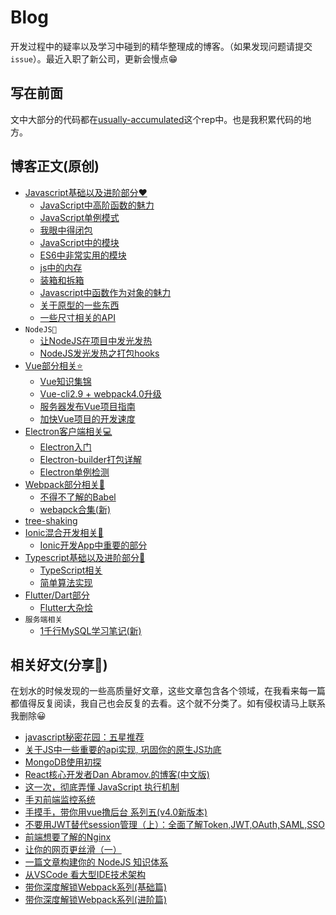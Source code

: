 # Blog
开发过程中的疑率以及学习中碰到的精华整理成的博客。（如果发现问题请提交```issue```）。最近入职了新公司，更新会慢点😁

## 写在前面
文中大部分的代码都在[usually-accumulated](https://github.com/QDMarkMan/usually-accumulated)这个rep中。也是我积累代码的地方。

## 博客正文(原创)
<link rel="stylesheet" href="https://at.alicdn.com/t/font_733231_nuk6orzgda.css">

- [Javascript基础以及进阶部分♥](https://github.com/QDMarkMan/CodeBlog/blob/master/TypeScript/READEME.md)
  - [JavaScript中高阶函数的魅力](https://github.com/QDMarkMan/CodeBlog/blob/master/Javascript/JavaScript%E4%B8%AD%E9%AB%98%E9%98%B6%E5%87%BD%E6%95%B0.md)
  - [JavaScript单例模式](https://github.com/QDMarkMan/CodeBlog/blob/master/Javascript/%E8%BF%99%E7%AF%87%E6%96%87%E7%AB%A0%E5%8F%AA%E8%AE%B2%E5%8D%95%E4%BE%8B%E6%A8%A1%E5%BC%8F.md)
  - [我眼中得闭包](https://github.com/QDMarkMan/CodeBlog/blob/master/Javascript/%E6%88%91%E7%9C%BC%E4%B8%AD%E7%9A%84%E9%97%AD%E5%8C%85.md)
  - [JavaScript中的模块](https://github.com/QDMarkMan/CodeBlog/blob/master/Javascript/JavaScript中的模块.md)
  - [ES6中非常实用的模块](https://github.com/QDMarkMan/CodeBlog/blob/master/Javascript/ES6%E4%B8%AD%E6%96%B0%E7%9A%84%E5%AE%9E%E7%94%A8API.md)
  - [js中的内存](https://github.com/QDMarkMan/CodeBlog/blob/master/Javascript/js%E4%B8%AD%E7%9A%84%E5%86%85%E5%AD%98.md)
  - [装箱和拆箱](https://github.com/QDMarkMan/CodeBlog/blob/master/Javascript/装箱和拆箱.md)
  - [Javascript中函数作为对象的魅力](https://github.com/QDMarkMan/CodeBlog/blob/master/Javascript/Javascript中函数作为对象的魅力.md)
  - [关于原型的一些东西](https://github.com/QDMarkMan/CodeBlog/blob/master/Javascript/关于原型的一些东西.md)
  - [一些尺寸相关的API](https://github.com/QDMarkMan/CodeBlog/blob/master/CSS/一些尺寸相关的API.md) 
- `NodeJS💪`
  - [让NodeJS在项目中发光发热](https://github.com/QDMarkMan/CodeBlog/blob/master/Node/%E8%AE%A9NodeJS%E5%9C%A8%E9%A1%B9%E7%9B%AE%E4%B8%AD%E5%8F%91%E5%85%89%E5%8F%91%E7%83%AD.md)
  - [NodeJS发光发热之打包hooks](https://github.com/QDMarkMan/CodeBlog/blob/master/Node/NodeJS%E5%8F%91%E5%85%89%E5%8F%91%E7%83%AD%E4%B9%8B%E6%89%93%E5%8C%85hooks.md)
- [Vue部分相关⭐](https://github.com/QDMarkMan/CodeBlog/blob/master/Vue/README.md)
  - [Vue知识集锦](https://github.com/QDMarkMan/CodeBlog/blob/master/Vue/Vue开发中问题集锦.md)
  - [Vue-cli2.9 + webpack4.0升级](https://github.com/QDMarkMan/CodeBlog/blob/master/Vue/Vue-cli2.9更新webpackV4.0.md)
  - [服务器发布Vue项目指南](https://github.com/QDMarkMan/CodeBlog/blob/master/Vue/%E6%9C%8D%E5%8A%A1%E5%99%A8%E5%8F%91%E5%B8%83Vue%E9%A1%B9%E7%9B%AE%E6%8C%87%E5%8D%97.md)
  - [加快Vue项目的开发速度](https://github.com/QDMarkMan/CodeBlog/blob/master/Vue/%E5%8A%A0%E5%BF%ABVue%E9%A1%B9%E7%9B%AE%E7%9A%84%E5%BC%80%E5%8F%91%E9%80%9F%E5%BA%A6.md)
- [Electron客户端相关💻](https://github.com/QDMarkMan/CodeBlog/tree/master/Electron)
  - [Electron入门](https://github.com/QDMarkMan/CodeBlog/tree/master/Electron)
  - [Electron-builder打包详解](https://github.com/QDMarkMan/CodeBlog/blob/master/Electron/electron-builder%E6%89%93%E5%8C%85%E8%AF%A6%E8%A7%A3.md)
  - [Electron单例检测](https://github.com/QDMarkMan/CodeBlog/blob/master/Electron/SingleInstance.md)
- [Webpack部分相关🎫](https://github.com/QDMarkMan/CodeBlog/blob/master/Webpack/webpack基础合集.md) 
  - [不得不了解的Babel](https://github.com/QDMarkMan/CodeBlog/blob/master/Webpack/%E4%B8%8D%E5%BE%97%E4%B8%8D%E4%BA%86%E8%A7%A3%E7%9A%84Babel.md)
  - [webapck合集(新)]([https://github.com/QDMarkMan/CodeBlog/blob/master/Webpack/webpack%E5%90%88%E9%9B%86.md](https://github.com/QDMarkMan/CodeBlog/blob/master/Webpack/webpack合集.md))
- [tree-shaking](https://github.com/QDMarkMan/CodeBlog/blob/master/Webpack/webpack中tree-shaking的威力.md)
- [Ionic混合开发相关📱](https://github.com/QDMarkMan/CodeBlog/blob/master/Ionic/READEME.md)
  - [Ionic开发App中重要的部分](https://github.com/QDMarkMan/CodeBlog/blob/master/Ionic/使用Ionic构建一个HybridApp.md)
- [Typescript基础以及进阶部分🎫](https://github.com/QDMarkMan/CodeBlog/blob/master/TypeScript/READEME.md)
  - [TypeScript相关](https://github.com/QDMarkMan/CodeBlog/blob/master/TypeScript/READEME.md)
  - [简单算法实现](https://github.com/QDMarkMan/CodeBlog/blob/master/TypeScript/%E7%AE%80%E5%8D%95%E7%AE%97%E6%B3%95%E5%AE%9E%E7%8E%B0.md)
- [Flutter/Dart部分](https://github.com/QDMarkMan/CodeBlog/blob/master/Dart/Flutter汇总.md)
  - [Flutter大杂烩](https://github.com/QDMarkMan/CodeBlog/blob/master/Dart/Flutter汇总.md)
- `服务端相关`
  - [1千行MySQL学习笔记(新)](https://github.com/QDMarkMan/CodeBlog/blob/master/Server/1%E5%8D%83%E8%A1%8CMySQL%E5%AD%A6%E4%B9%A0%E7%AC%94%E8%AE%B0.md)

## 相关好文(分享🎉)

在划水的时候发现的一些高质量好文章，这些文章包含各个领域，在我看来每一篇都值得反复阅读，我自己也会反复的去看。这个就不分类了。如有侵权请马上联系我删除😀

- [javascript秘密花园：五星推荐](http://bonsaiden.github.io/JavaScript-Garden/zh/#other.timeouts)
- [关于JS中一些重要的api实现, 巩固你的原生JS功底](https://juejin.im/post/5d635566e51d4561e224a360#comment)
- [MongoDB使用初探](https://juejin.im/post/5d0f34c7f265da1ba25268ee)
- [React核心开发者Dan Abramov.的博客(中文版)](https://overreacted.io/zh-hans/)
- [这一次，彻底弄懂 JavaScript 执行机制](https://juejin.im/post/59e85eebf265da430d571f89#comment)
- [手刃前端监控系统](https://juejin.im/post/5bbc2695e51d4539701e7ea6#heading-6)
- [手摸手，带你用vue撸后台 系列五(v4.0新版本)](https://juejin.im/post/5c92ff94f265da6128275a85)
- [不要用JWT替代session管理（上）：全面了解Token,JWT,OAuth,SAML,SSO](https://juejin.im/post/5b3b870a5188251ac85826b8)
- [前端想要了解的Nginx](https://juejin.im/post/5cae9de95188251ae2324ec3)
- [让你的网页更丝滑（一）](https://juejin.im/post/5c860282e51d45531330e10e)
- [一篇文章构建你的 NodeJS 知识体系](https://juejin.im/post/5c4c0ee8f265da61117aa527)
- [从VSCode 看大型IDE技术架构](https://zhuanlan.zhihu.com/p/96041706)
- [带你深度解锁Webpack系列(基础篇)](https://juejin.im/post/5e5c65fc6fb9a07cd00d8838)
- [带你深度解锁Webpack系列(进阶篇)](https://juejin.im/post/5e6518946fb9a07c820fbaaf)